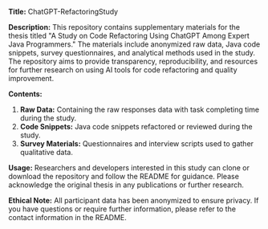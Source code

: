 **Title:** ChatGPT-RefactoringStudy

**Description:**
This repository contains supplementary materials for the thesis titled "A Study on Code Refactoring Using ChatGPT Among Expert Java Programmers." The materials include anonymized raw data, Java code snippets, survey questionnaires, and analytical methods used in the study. The repository aims to provide transparency, reproducibility, and resources for further research on using AI tools for code refactoring and quality improvement.

**Contents:**
1. **Raw Data:** Containing the raw responses data with task completing time during the study.
2. **Code Snippets:** Java code snippets refactored or reviewed during the study.
3. **Survey Materials:** Questionnaires and interview scripts used to gather qualitative data.

**Usage:**
Researchers and developers interested in this study can clone or download the repository and follow the README for guidance. Please acknowledge the original thesis in any publications or further research.

**Ethical Note:**
All participant data has been anonymized to ensure privacy. If you have questions or require further information, please refer to the contact information in the README.


